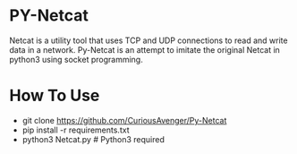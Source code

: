 # PY-Netcat
Netcat is a utility tool that uses TCP and UDP connections to read and write data in a network. Py-Netcat is an attempt to imitate the original Netcat in python3 using socket programming. 

# How To Use
- git clone https://github.com/CuriousAvenger/Py-Netcat
- pip install -r requirements.txt
- python3 Netcat.py # Python3 required
